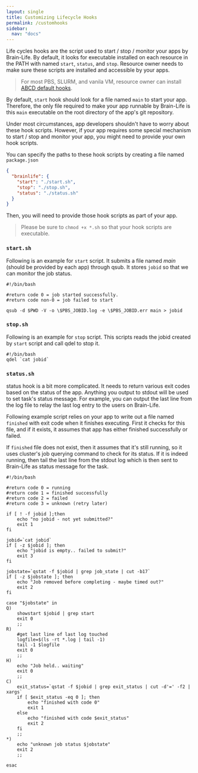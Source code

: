 ```yaml
---
layout: single
title: Customizing Lifecycle Hooks
permalink: /customhooks
sidebar:
  nav: "docs"
---
```


Life cycles hooks are the script used to start / stop / monitor your apps by Brain-Life. By default, it looks for executable installed on each resource in the PATH with named `start`, `status`, and `stop`. Resource owner needs to make sure these scripts are installed and accessible by your apps. 

> For most PBS, SLURM, and vanila VM, resource owner can install [ABCD default hooks](https://github.com/brain-life/abcd-spec/tree/master/hooks).

By default, `start` hook should look for a file named `main` to start your app. Therefore, the only file required to make your app runnable by Brain-Life is this `main` executable on the root directory of the app's git repository. 

Under most circumstances, app developers shouldn't have to worry about these hook scripts. However, if your app requires some special mechanism to start / stop and monitor your app, you might need to provide your own hook scripts. 

You can specify the paths to these hook scripts by creating a file named `package.json`

```json
{
  "brainlife": {
    "start": "./start.sh",
    "stop": "./stop.sh",
    "status": "./status.sh"
  }
}
```

Then, you will need to provide those hook scripts as part of your app.

> Please be sure to `chmod +x *.sh` so that your hook scripts are executable.

### `start.sh`

Following is an example for `start` script. It submits a file named *main* (should be provided by each app) through qsub. It stores `jobid` so that we can monitor the job status.

```
#!/bin/bash

#return code 0 = job started successfully.
#return code non-0 = job failed to start

qsub -d $PWD -V -o \$PBS_JOBID.log -e \$PBS_JOBID.err main > jobid
```

### `stop.sh`

Following is an example for `stop` script. This scripts reads the jobid created by `start` script and call qdel to stop it.

```
#!/bin/bash
qdel `cat jobid`
```

### `status.sh`

status hook is a bit more complicated. It needs to return various exit codes based on the status of the app. Anything you output to stdout will be used to set task's status message. For example, you can output the last line from the log file to relay the last log entry to the users on Brain-Life.

Following example script relies on your app to write out a file named `finished` with exit code when it finishes executing. First it checks for this file, and if it exists, it assumes that app has either finished successfully or failed. 

If `finished` file does not exist, then it assumes that it's still running, so it uses cluster's job querying command to check for its status. If it is indeed running, then tail the last line from the stdout log which is then sent to Brain-Life as status message for the task.

```
#!/bin/bash

#return code 0 = running
#return code 1 = finished successfully
#return code 2 = failed
#return code 3 = unknown (retry later)

if [ ! -f jobid ];then
    echo "no jobid - not yet submitted?"
    exit 1
fi

jobid=`cat jobid`
if [ -z $jobid ]; then
    echo "jobid is empty.. failed to submit?"
    exit 3
fi

jobstate=`qstat -f $jobid | grep job_state | cut -b17`
if [ -z $jobstate ]; then
    echo "Job removed before completing - maybe timed out?"
    exit 2
fi

case "$jobstate" in
Q)
    showstart $jobid | grep start
    exit 0
    ;;
R)
    #get last line of last log touched
    logfile=$(ls -rt *.log | tail -1)
    tail -1 $logfile
    exit 0
    ;;
H)
    echo "Job held.. waiting"
    exit 0
    ;;
C)
    exit_status=`qstat -f $jobid | grep exit_status | cut -d'=' -f2 | xargs`
    if [ $exit_status -eq 0 ]; then
        echo "finished with code 0"
        exit 1
    else
        echo "finished with code $exit_status"
        exit 2
    fi
    ;;
*)
    echo "unknown job status $jobstate"
    exit 2
    ;;

esac

```

